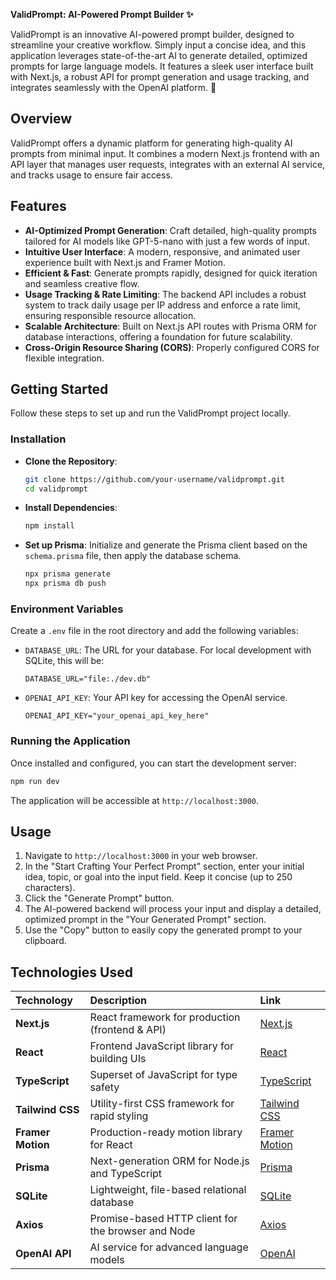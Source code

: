 **ValidPrompt: AI-Powered Prompt Builder ✨**

ValidPrompt is an innovative AI-powered prompt builder, designed to streamline your creative workflow. Simply input a concise idea, and this application leverages state-of-the-art AI to generate detailed, optimized prompts for large language models. It features a sleek user interface built with Next.js, a robust API for prompt generation and usage tracking, and integrates seamlessly with the OpenAI platform. 🚀

## Overview

ValidPrompt offers a dynamic platform for generating high-quality AI prompts from minimal input. It combines a modern Next.js frontend with an API layer that manages user requests, integrates with an external AI service, and tracks usage to ensure fair access.

## Features

*   **AI-Optimized Prompt Generation**: Craft detailed, high-quality prompts tailored for AI models like GPT-5-nano with just a few words of input.
*   **Intuitive User Interface**: A modern, responsive, and animated user experience built with Next.js and Framer Motion.
*   **Efficient & Fast**: Generate prompts rapidly, designed for quick iteration and seamless creative flow.
*   **Usage Tracking & Rate Limiting**: The backend API includes a robust system to track daily usage per IP address and enforce a rate limit, ensuring responsible resource allocation.
*   **Scalable Architecture**: Built on Next.js API routes with Prisma ORM for database interactions, offering a foundation for future scalability.
*   **Cross-Origin Resource Sharing (CORS)**: Properly configured CORS for flexible integration.

## Getting Started

Follow these steps to set up and run the ValidPrompt project locally.

### Installation

*   **Clone the Repository**:
    ```bash
    git clone https://github.com/your-username/validprompt.git
    cd validprompt
    ```
*   **Install Dependencies**:
    ```bash
    npm install
    ```
*   **Set up Prisma**:
    Initialize and generate the Prisma client based on the `schema.prisma` file, then apply the database schema.
    ```bash
    npx prisma generate
    npx prisma db push
    ```

### Environment Variables

Create a `.env` file in the root directory and add the following variables:

*   `DATABASE_URL`: The URL for your database. For local development with SQLite, this will be:
    ```
    DATABASE_URL="file:./dev.db"
    ```
*   `OPENAI_API_KEY`: Your API key for accessing the OpenAI service.
    ```
    OPENAI_API_KEY="your_openai_api_key_here"
    ```

### Running the Application

Once installed and configured, you can start the development server:

```bash
npm run dev
```

The application will be accessible at `http://localhost:3000`.

## Usage

1.  Navigate to `http://localhost:3000` in your web browser.
2.  In the "Start Crafting Your Perfect Prompt" section, enter your initial idea, topic, or goal into the input field. Keep it concise (up to 250 characters).
3.  Click the "Generate Prompt" button.
4.  The AI-powered backend will process your input and display a detailed, optimized prompt in the "Your Generated Prompt" section.
5.  Use the "Copy" button to easily copy the generated prompt to your clipboard.

## Technologies Used

| Technology         | Description                                        | Link                                                                        |
| :----------------- | :------------------------------------------------- | :-------------------------------------------------------------------------- |
| **Next.js**        | React framework for production (frontend & API)    | [Next.js](https://nextjs.org/)                                              |
| **React**          | Frontend JavaScript library for building UIs       | [React](https://react.dev/)                                                 |
| **TypeScript**     | Superset of JavaScript for type safety             | [TypeScript](https://www.typescriptlang.org/)                               |
| **Tailwind CSS**   | Utility-first CSS framework for rapid styling      | [Tailwind CSS](https://tailwindcss.com/)                                    |
| **Framer Motion**  | Production-ready motion library for React          | [Framer Motion](https://www.framer.com/motion/)                             |
| **Prisma**         | Next-generation ORM for Node.js and TypeScript     | [Prisma](https://www.prisma.io/)                                            |
| **SQLite**         | Lightweight, file-based relational database        | [SQLite](https://www.sqlite.org/index.html)                                 |
| **Axios**          | Promise-based HTTP client for the browser and Node | [Axios](https://axios-http.com/)                                            |
| **OpenAI API**     | AI service for advanced language models            | [OpenAI](https://openai.com/docs/api-reference)                             |
